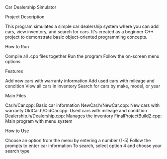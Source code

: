 Car Dealership Simulator


Project Description

This program simulates a simple car dealership system where you can add cars, view inventory, and search for cars. It's created as a beginner C++ project to demonstrate basic object-oriented programming concepts.


How to Run

Compile all .cpp files together
Run the program
Follow the on-screen menu options

Features

Add new cars with warranty information
Add used cars with mileage and condition
View all cars in inventory
Search for cars by make, model, or year

Main Files

Car.h/Car.cpp: Basic car information
NewCar.h/NewCar.cpp: New cars with warranty
OldCar.h/OldCar.cpp: Used cars with mileage and condition
Dealership.h/Dealership.cpp: Manages the inventory
FinalProjectBuild2.cpp: Main program with menu system

How to Use

Choose an option from the menu by entering a number (1-5)
Follow the prompts to enter car information
To search, select option 4 and choose your search type